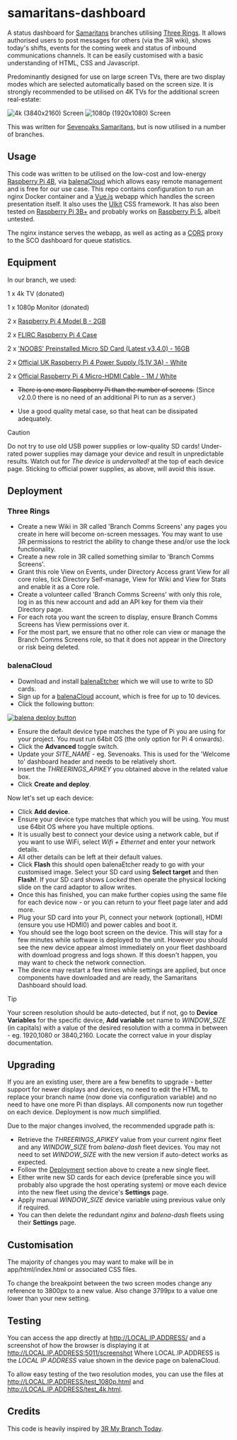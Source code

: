 # samaritans-dashboard

A status dashboard for [Samaritans](https://www.samaritans.org/) branches utilising [Three Rings](https://www.threerings.org.uk/). It allows authorised users to post messages for others (via the 3R wiki), shows today's shifts, events for the coming week and status of inbound communications channels. It can be easily customised with a basic understanding of HTML, CSS and Javascript.

Predominantly designed for use on large screen TVs, there are two display modes which are selected automatically based on the screen size. It is strongly recommended to be utilised on 4K TVs for the additional screen real-estate:

![4k (3840x2160) Screen](https://raw.githubusercontent.com/richardseabrook/samaritans-dashboard/master/README_img/4k.jpg "4k")
![1080p (1920x1080) Screen](https://raw.githubusercontent.com/richardseabrook/samaritans-dashboard/master/README_img/1080p.jpg "1080p")

This was written for [Sevenoaks Samaritans](https://www.samaritans.org/sevenoaks/), but is now utilised in a number of branches.

## Usage

This code was written to be utilised on the low-cost and low-energy [Raspberry Pi 4B](https://www.raspberrypi.org/products/raspberry-pi-4-model-b/), via [balenaCloud](https://www.balena.io/) which allows easy remote management and is free for our use case. This repo contains configuration to run an nginx Docker container and a [Vue.js](https://vuejs.org/) webapp which handles the screen presentation itself. It also uses the [UIkit](https://getuikit.com/) CSS framework. It has also been tested on [Raspberry Pi 3B+](https://www.raspberrypi.com/products/raspberry-pi-3-model-b-plus/) and probably works on [Raspberry Pi 5](https://www.raspberrypi.com/products/raspberry-pi-5/), albeit untested.

The nginx instance serves the webapp, as well as acting as a [CORS](https://en.wikipedia.org/wiki/Cross-origin_resource_sharing) proxy to the SCO dashboard for queue statistics.

## Equipment

In our branch, we used:

1 x 4k TV (donated)

1 x 1080p Monitor (donated)

2 x [Raspberry Pi 4 Model B - 2GB](https://thepihut.com/products/raspberry-pi-4-model-b?variant=20064052674622)

2 x [FLIRC Raspberry Pi 4 Case](https://thepihut.com/products/flirc-raspberry-pi-4-case?variant=20649168404542)

2 x ['NOOBS' Preinstalled Micro SD Card (Latest v3.4.0) - 16GB](https://thepihut.com/products/noobs-preinstalled-sd-card?variant=30582045905)

2 x [Official UK Raspberry Pi 4 Power Supply (5.1V 3A) - White](https://thepihut.com/products/raspberry-pi-psu-uk?variant=20064004505662)

2 x [Official Raspberry Pi 4 Micro-HDMI Cable - 1M / White](https://thepihut.com/products/micro-hdmi-to-standard-hdmi-a-cable?variant=31597424934974)

+ ~~There is one more Raspberry Pi than the number of screens.~~ (Since v2.0.0 there is no need of an additional Pi to run as a server.)
* Use a good quality metal case, so that heat can be dissipated adequately.

> [!CAUTION]
> Do not try to use old USB power supplies or low-quality SD cards! Under-rated power supplies may damage your device and result in unpredictable results. Watch out for *The device is undervolted!* at the top of each device page. Sticking to official power supplies, as above, will avoid this issue.

## Deployment

### Three Rings

* Create a new Wiki in 3R called 'Branch Comms Screens' any pages you create in here will become on-screen messages. You may want to use 3R permissions to restrict the ability to change these and/or use the lock functionality.
* Create a new role in 3R called something similar to 'Branch Comms Screens'.
* Grant this role View on Events, under Directory Access grant View for all core roles, tick Directory Self-manage, View for Wiki and View for Stats and enable it as a Core role.
* Create a volunteer called 'Branch Comms Screens' with only this role, log in as this new account and add an API key for them via their Directory page.
* For each rota you want the screen to display, ensure Branch Comms Screens has View permissions over it.
* For the most part, we ensure that no other role can view or manage the Branch Comms Screens role, so that it does not appear in the Directory or risk being deleted.

### balenaCloud

* Download and install [balenaEtcher](https://etcher.balena.io/) which we will use to write to SD cards.
* Sign up for a [balenaCloud](https://www.balena.io/) account, which is free for up to 10 devices.
* Click the following button:

[![balena deploy button](https://www.balena.io/deploy.svg)](https://dashboard.balena-cloud.com/deploy?repoUrl=https://github.com/richardseabrook/samaritans-dashboard)

* Ensure the default device type matches the type of Pi you are using for your project. You must run 64bit OS (the only option for Pi 4 onwards).
* Click the **Advanced** toggle switch.
* Update your *SITE_NAME* - eg. Sevenoaks. This is used for the 'Welcome to' dashboard header and needs to be relatively short.
* Insert the *THREERINGS_APIKEY* you obtained above in the related value box.
* Click **Create and deploy**.

Now let's set up each device:

* Click **Add device**.
* Ensure your device type matches that which you will be using. You must use 64bit OS where you have multiple options.
* It is usually best to connect your device using a network cable, but if you want to use WiFi, select *Wifi + Ethernet* and enter your network details.
* All other details can be left at their default values.
* Click **Flash** this should open balenaEtcher ready to go with your customised image. Select your SD card using **Select target** and then **Flash!**. If your SD card shows *Locked* then operate the physical locking slide on the card adaptor to allow writes.
* Once this has finished, you can make further copies using the same file for each device now - or you can return to your fleet page later and add more.
* Plug your SD card into your Pi, connect your network (optional), HDMI (ensure you use HDMI0) and power cables and boot it.
* You should see the logo boot screen on the device. This will stay for a few minutes while software is deployed to the unit. However you should see the new device appear almost immediately on your fleet dashboard with download progress and logs shown. If this doesn't happen, you may want to check the network connection.
* The device may restart a few times while settings are applied, but once components have downloaded and are ready, the Samaritans Dashboard should load.

> [!TIP]
> Your screen resolution should be auto-detected, but if not, go to **Device Variables** for the specific device, **Add variable** set name to *WINDOW_SIZE* (in capitals) with a value of the desired resolution with a comma in between - eg. 1920,1080 or 3840,2160. Locate the correct value in your display documentation.

## Upgrading

If you are an existing user, there are a few benefits to upgrade - better support for newer displays and devices, no need to edit the HTML to replace your branch name (now done via configuration variable) and no need to have one more Pi than displays. All components now run together on each device. Deployment is now _much_ simplified.

Due to the major changes involved, the recommended upgrade path is:

* Retrieve the *THREERINGS_APIKEY* value from your current *nginx* fleet and any *WINDOW_SIZE* from *balena-dash* fleet devices. You may not need to set *WINDOW_SIZE* with the new version if auto-detect works as expected.
* Follow the [Deployment](#deployment) section above to create a new single fleet.
* Either write new SD cards for each device (preferable since you will probably also upgrade the host operating system) or move each device into the new fleet using the device's **Settings** page.
* Apply manual *WINDOW_SIZE* device variable using previous value only if required.
* You can then delete the redundant *nginx* and *balena-dash* fleets using their **Settings** page.

## Customisation

The majority of changes you may want to make will be in app/html/index.html or associated CSS files.

To change the breakpoint between the two screen modes change any reference to 3800px to a new value. Also change 3799px to a value one lower than your new setting.

## Testing

You can access the app directly at http://LOCAL.IP.ADDRESS/ and a screenshot of how the browser is displaying it at http://LOCAL.IP.ADDRESS:5011/screenshot
Where LOCAL.IP.ADDRESS is the *LOCAL IP ADDRESS* value shown in the device page on balenaCloud.

To allow easy testing of the two resolution modes, you can use the files at http://LOCAL.IP.ADDRESS/test_1080p.html and http://LOCAL.IP.ADDRESS/test_4k.html.

## Credits

This code is heavily inspired by [3R My Branch Today](https://github.com/ThreeRingsCIC/3r-shifts-events-news).
